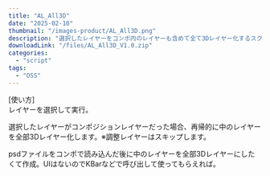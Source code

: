 ```yaml
---
title: "AL_All3D"
date: "2025-02-10"
thumbnail: "/images-product/AL_All3D.png"
description: "選択したレイヤーをコンポ内のレイヤーも含めて全て3Dレイヤー化するスクリプト"
downloadLink: "/files/AL_All3D_V1.0.zip"
categories: 
  - "script"
tags:
  - "OSS"
---
```


[使い方]  
レイヤーを選択して実行。

選択したレイヤーがコンポジションレイヤーだった場合、再帰的に中のレイヤーを全部3Dレイヤー化します。※調整レイヤーはスキップします。

psdファイルをコンポで読み込んだ後に中のレイヤーを全部3Dレイヤーにしたくて作成。UIはないのでKBarなどで呼び出して使ってもらえれば。